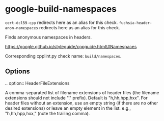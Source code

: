 google-build-namespaces
=======================

`cert-dcl59-cpp` redirects here as an alias for this check.
`fuchsia-header-anon-namespaces` redirects here as an alias for this
check.

Finds anonymous namespaces in headers.

https://google.github.io/styleguide/cppguide.html\#Namespaces

Corresponding cpplint.py check name: `build/namespaces`.

Options
-------

.. option:: HeaderFileExtensions

A comma-separated list of filename extensions of header files (the
filename extensions should not include "." prefix). Default is
"h,hh,hpp,hxx". For header files without an extension, use an empty
string (if there are no other desired extensions) or leave an empty
element in the list. e.g., "h,hh,hpp,hxx," (note the trailing comma).
